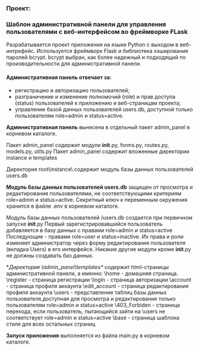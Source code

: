 ### Проект: 
### Шаблон административной панели для управления пользователями с веб-интерфейсом во фреймворке FLask

Разрабатывается проект приложения на языке Python с выходом в  веб-интрефейс.
Используется фреймворк Flask и библиотека хэширования паролей bcrypt.
bcrypt выбран, как более надежный и подходящий по производительности для административной панели.

#### **Административная панель отвечает за:**

- регистрацию и авторизацию пользователей;
- разграничение и изменение полномочий (role) и прав доступа (status) пользователей к приложению и веб-страницам проекта;
- управление базой данных пользователей users.db, доступной только пользователям  role=admin и status=active.

**Административная панель** вынесена в отдельный пакет admin_panel в корневом каталоге.

Пакет admin_panel  содержит модули __init__.py, forms.py, routes.py, models.py, utils.py
Пакет admin_panel содержит вложенные директории instance и templates

Директория root\instance\ содержит модуль базы данных пользователей users.db

**Модуль базы данных пользователей users.db** защищен от просмотра и редактирования пользователями, 
не соответствующими критериям role=admin и status=active. Секретный ключ к переменным окружения хранится в файле .env 
в корневом каталоге.

Модуль базы данных пользователей /users.db создается при первичном запуске __init__.py
Первый зарегистрировавшийся пользователь добавляется в базу данных с правами role=admin и status=active
Последующие - правами role=user и status=inactive. 
Их права и роли изменяет администратор через форму редактирования пользователя (вкладка Users) в его интерфейсе.
Никакие другие модули кроме __init__.py не должны создавать баз данных.

**Директория \admin_panel\templates\** содержит html-страницы административной панели, а именно:
\home - домашняя страница.
\register - страница регистрации
\login - страница авторизации
\account - страница профиля аккаунта
\edit_account - страница редактирования профиля аккаунта
\users - представление таблиц базы данных пользователя,доступная для просмотра и редактирования только пользователям role=admin и status=active
\403_Forbiden - страница перехода, если пользователь, пытающийся зайти на \users не соответствует role=admin и status=active
\base - страница шаблона стиля для всех остальных страниц

**Запуск приложения** выполняется из файла main.py в корневом каталоге.


